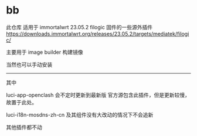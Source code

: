 # bb
此仓库
适用于 immortalwrt 23.05.2 filogic 固件的一些源外插件
https://downloads.immortalwrt.org/releases/23.05.2/targets/mediatek/filogic/

主要用于 image builder 构建镜像

当然也可以手动安装

--------------

其中

luci-app-openclash
会不定时更新到最新版
官方源包含此插件，但是更新较慢，故置于此处。

luci-i18n-mosdns-zh-cn
及其组件没有大改动的情况下不会追新

其他插件都不动

